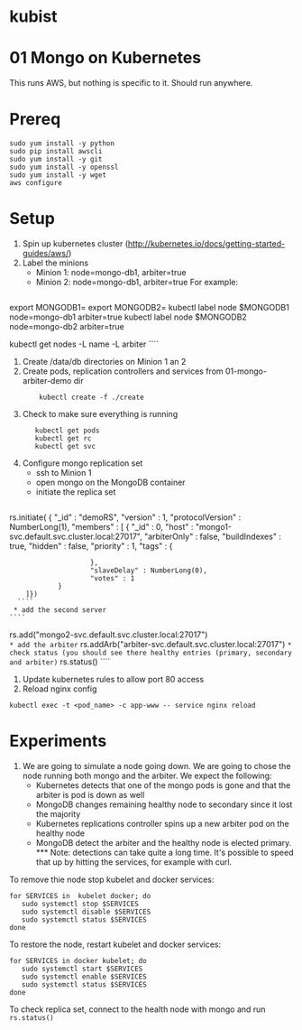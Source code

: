 # kubist

01 Mongo on Kubernetes
=====

This runs AWS, but nothing is specific to it.  Should run anywhere.

Prereq
===
````
sudo yum install -y python
sudo pip install awscli
sudo yum install -y git
sudo yum install -y openssl
sudo yum install -y wget
aws configure
````


Setup
===

1. Spin up kubernetes cluster (http://kubernetes.io/docs/getting-started-guides/aws/)
1. Label the minions
    * Minion 1: node=mongo-db1, arbiter=true
    * Minion 2: node=mongo-db1, arbiter=true
      For example:
    ````	
export MONGODB1=<node1>
export MONGODB2=<node2>
kubectl label node $MONGODB1 node=mongo-db1 arbiter=true
kubectl label node $MONGODB2 node=mongo-db2 arbiter=true

kubectl get nodes -L name -L arbiter
    ````
1. Create /data/db directories on Minion 1 an 2
1. Create pods, replication controllers and services from 01-mongo-arbiter-demo dir
    ````
        kubectl create -f ./create
    ````
1. Check to make sure everything is running
    ````
       kubectl get pods
       kubectl get rc
       kubectl get svc
    ````
1. Configure mongo replication set
    * ssh  to  Minion 1
    * open mongo on the MongoDB container
    * initiate the replica set
    ````
rs.initiate(
{
        "_id" : "demoRS",
        "version" : 1,
        "protocolVersion" : NumberLong(1),
        "members" : [
                {
                        "_id" : 0,
                        "host" : "mongo1-svc.default.svc.cluster.local:27017",
                        "arbiterOnly" : false,
                        "buildIndexes" : true,
                        "hidden" : false,
                        "priority" : 1,
                        "tags" : {

                        },
                        "slaveDelay" : NumberLong(0),
                        "votes" : 1
                }
        ]})
      ````
     * add the second server
    ````
rs.add("mongo2-svc.default.svc.cluster.local:27017")		
    ````
     * add the arbiter
    ````
rs.addArb("arbiter-svc.default.svc.cluster.local:27017")
    ````
    * check status (you should see there healthy entries (primary, secondary and arbiter)
    ````
rs.status()
    ````
1. Update kubernetes rules to allow port 80 access
1. Reload nginx config
````
kubectl exec -t <pod_name> -c app-www -- service nginx reload
````



Experiments
====
1.  We are going to simulate a node going down.  We are going to chose the node running both mongo and the arbiter.  We expect the following:
    * Kubernetes detects that one of the mongo pods is gone and that the arbiter is pod is down as well
    * MongoDB changes remaining healthy node to secondary since it lost the majority
    * Kubernetes replications controller spins up a new arbiter pod on the healthy node
    * MongoDB detect the arbiter and the healthy node is elected primary.  
*** Note: detections can take quite a long time.  It's possible to speed that up by hitting the services, for example with curl.
 
To remove thie node stop kubelet and docker services:


````
for SERVICES in  kubelet docker; do
   sudo systemctl stop $SERVICES
   sudo systemctl disable $SERVICES
   sudo systemctl status $SERVICES
done
````

To restore the node, restart kubelet and docker services:


````
for SERVICES in docker kubelet; do
   sudo systemctl start $SERVICES
   sudo systemctl enable $SERVICES
   sudo systemctl status $SERVICES
done
````

To check replica set, connect to the health node with mongo and run ````rs.status()````

